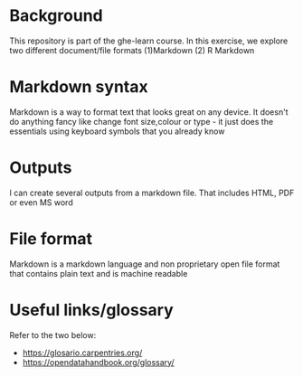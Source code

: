 # Background

This repository is part of the ghe-learn course. In this exercise, we explore two different document/file formats (1)Markdown (2) R Markdown

# Markdown syntax

Markdown is a way to format text that looks great on any device. It doesn't do anything fancy like change font size,colour or type - it just does the essentials using keyboard symbols that you already know

# Outputs

I can create several outputs from a markdown file. That includes HTML, PDF or even MS word

# File format

Markdown is a markdown language and non proprietary open file format that contains plain text and is machine readable

# Useful links/glossary

Refer to the two below:

- https://glosario.carpentries.org/
- https://opendatahandbook.org/glossary/


